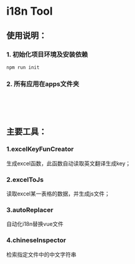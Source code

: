 # i18n Tool

## 使用说明：

### 1. 初始化项目环境及安装依赖
```
npm run init
```

### 2. 所有应用在apps文件夹
<br/><br/><br/>
## 主要工具： 

### 1.excelKeyFunCreator

  生成excel函数，此函数自动读取英文翻译生成key；
  
### 2.excelToJs

  读取excel某一表格的数据，并生成js文件；
  
### 3.autoReplacer

  自动化i18n替换vue文件
  
### 4.chineseInspector
  检索指定文件中的中文字符串

